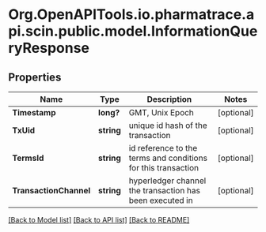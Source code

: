 # Org.OpenAPITools.io.pharmatrace.api.scin.public.model.InformationQueryResponse
## Properties

Name | Type | Description | Notes
------------ | ------------- | ------------- | -------------
**Timestamp** | **long?** | GMT, Unix Epoch | [optional] 
**TxUid** | **string** | unique id hash of the transaction | [optional] 
**TermsId** | **string** | id reference to the terms and conditions for this transaction | [optional] 
**TransactionChannel** | **string** | hyperledger channel the transaction has been executed in | [optional] 

[[Back to Model list]](../README.md#documentation-for-models) [[Back to API list]](../README.md#documentation-for-api-endpoints) [[Back to README]](../README.md)

